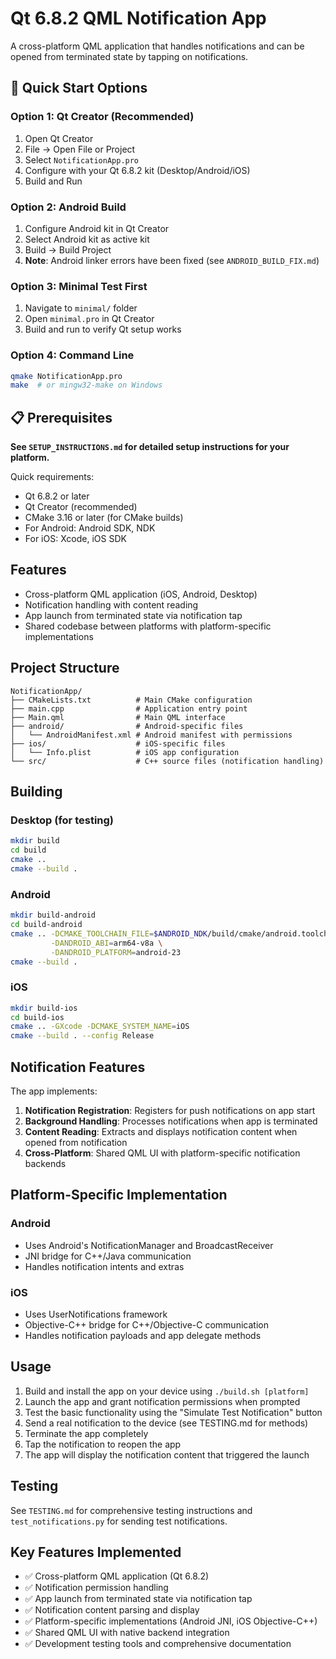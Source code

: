 # Qt 6.8.2 QML Notification App

A cross-platform QML application that handles notifications and can be opened from terminated state by tapping on notifications.

## 🚀 Quick Start Options

### Option 1: Qt Creator (Recommended)
1. Open Qt Creator
2. File → Open File or Project
3. Select `NotificationApp.pro`
4. Configure with your Qt 6.8.2 kit (Desktop/Android/iOS)
5. Build and Run

### Option 2: Android Build
1. Configure Android kit in Qt Creator
2. Select Android kit as active kit
3. Build → Build Project
4. **Note**: Android linker errors have been fixed (see `ANDROID_BUILD_FIX.md`)

### Option 3: Minimal Test First
1. Navigate to `minimal/` folder
2. Open `minimal.pro` in Qt Creator
3. Build and run to verify Qt setup works

### Option 4: Command Line
```bash
qmake NotificationApp.pro
make  # or mingw32-make on Windows
```

## 📋 Prerequisites

**See `SETUP_INSTRUCTIONS.md` for detailed setup instructions for your platform.**

Quick requirements:
- Qt 6.8.2 or later
- Qt Creator (recommended)
- CMake 3.16 or later (for CMake builds)
- For Android: Android SDK, NDK
- For iOS: Xcode, iOS SDK

## Features

- Cross-platform QML application (iOS, Android, Desktop)
- Notification handling with content reading
- App launch from terminated state via notification tap
- Shared codebase between platforms with platform-specific implementations

## Project Structure

```
NotificationApp/
├── CMakeLists.txt          # Main CMake configuration
├── main.cpp                # Application entry point
├── Main.qml                # Main QML interface
├── android/                # Android-specific files
│   └── AndroidManifest.xml # Android manifest with permissions
├── ios/                    # iOS-specific files
│   └── Info.plist          # iOS app configuration
└── src/                    # C++ source files (notification handling)
```

## Building

### Desktop (for testing)
```bash
mkdir build
cd build
cmake ..
cmake --build .
```

### Android
```bash
mkdir build-android
cd build-android
cmake .. -DCMAKE_TOOLCHAIN_FILE=$ANDROID_NDK/build/cmake/android.toolchain.cmake \
         -DANDROID_ABI=arm64-v8a \
         -DANDROID_PLATFORM=android-23
cmake --build .
```

### iOS
```bash
mkdir build-ios
cd build-ios
cmake .. -GXcode -DCMAKE_SYSTEM_NAME=iOS
cmake --build . --config Release
```

## Notification Features

The app implements:

1. **Notification Registration**: Registers for push notifications on app start
2. **Background Handling**: Processes notifications when app is terminated
3. **Content Reading**: Extracts and displays notification content when opened from notification
4. **Cross-Platform**: Shared QML UI with platform-specific notification backends

## Platform-Specific Implementation

### Android
- Uses Android's NotificationManager and BroadcastReceiver
- JNI bridge for C++/Java communication
- Handles notification intents and extras

### iOS
- Uses UserNotifications framework
- Objective-C++ bridge for C++/Objective-C communication
- Handles notification payloads and app delegate methods

## Usage

1. Build and install the app on your device using `./build.sh [platform]`
2. Launch the app and grant notification permissions when prompted
3. Test the basic functionality using the "Simulate Test Notification" button
4. Send a real notification to the device (see TESTING.md for methods)
5. Terminate the app completely
6. Tap the notification to reopen the app
7. The app will display the notification content that triggered the launch

## Testing

See `TESTING.md` for comprehensive testing instructions and `test_notifications.py` for sending test notifications.

## Key Features Implemented

- ✅ Cross-platform QML application (Qt 6.8.2)
- ✅ Notification permission handling
- ✅ App launch from terminated state via notification tap
- ✅ Notification content parsing and display
- ✅ Platform-specific implementations (Android JNI, iOS Objective-C++)
- ✅ Shared QML UI with native backend integration
- ✅ Development testing tools and comprehensive documentation